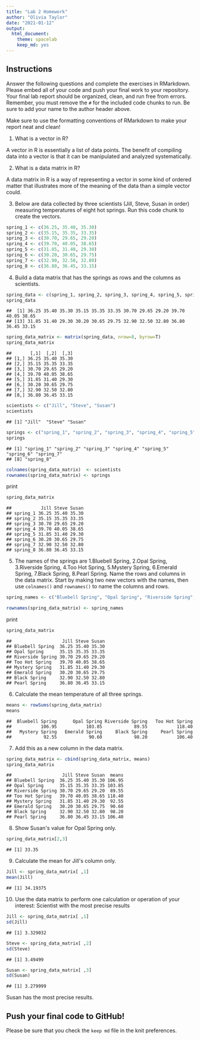 ```yaml
---
title: "Lab 2 Homework"
author: "Olivia Taylor"
date: "2021-01-12"
output:
  html_document: 
    theme: spacelab
    keep_md: yes
---
```


## Instructions
Answer the following questions and complete the exercises in RMarkdown. Please embed all of your code and push your final work to your repository. Your final lab report should be organized, clean, and run free from errors. Remember, you must remove the `#` for the included code chunks to run. Be sure to add your name to the author header above.  

Make sure to use the formatting conventions of RMarkdown to make your report neat and clean!  

1. What is a vector in R?  

A vector in R is essentially a list of data points. The benefit of compiling data into a vector is that it can be manipulated and analyzed systematically.  

2. What is a data matrix in R?  

A data matrix in R is a way of representing a vector in some kind of ordered matter that illustrates more of the meaning of the data than a simple vector could. 

3. Below are data collected by three scientists (Jill, Steve, Susan in order) measuring temperatures of eight hot springs. Run this code chunk to create the vectors.  

```r
spring_1 <- c(36.25, 35.40, 35.30)
spring_2 <- c(35.15, 35.35, 33.35)
spring_3 <- c(30.70, 29.65, 29.20)
spring_4 <- c(39.70, 40.05, 38.65)
spring_5 <- c(31.85, 31.40, 29.30)
spring_6 <- c(30.20, 30.65, 29.75)
spring_7 <- c(32.90, 32.50, 32.80)
spring_8 <- c(36.80, 36.45, 33.15)
```

4. Build a data matrix that has the springs as rows and the columns as scientists.  


```r
spring_data <- c(spring_1, spring_2, spring_3, spring_4, spring_5, spring_6, spring_7, spring_8)
spring_data
```

```
##  [1] 36.25 35.40 35.30 35.15 35.35 33.35 30.70 29.65 29.20 39.70 40.05 38.65
## [13] 31.85 31.40 29.30 30.20 30.65 29.75 32.90 32.50 32.80 36.80 36.45 33.15
```

```r
spring_data_matrix <- matrix(spring_data, nrow=8, byrow=T)
spring_data_matrix
```

```
##       [,1]  [,2]  [,3]
## [1,] 36.25 35.40 35.30
## [2,] 35.15 35.35 33.35
## [3,] 30.70 29.65 29.20
## [4,] 39.70 40.05 38.65
## [5,] 31.85 31.40 29.30
## [6,] 30.20 30.65 29.75
## [7,] 32.90 32.50 32.80
## [8,] 36.80 36.45 33.15
```



```r
scientists <- c("Jill", "Steve", "Susan")
scientists
```

```
## [1] "Jill"  "Steve" "Susan"
```


```r
springs <- c("spring_1", "spring_2", "spring_3", "spring_4", "spring_5", "spring_6", "spring_7", "spring_8")
springs
```

```
## [1] "spring_1" "spring_2" "spring_3" "spring_4" "spring_5" "spring_6" "spring_7"
## [8] "spring_8"
```

```r
colnames(spring_data_matrix)  <- scientists
rownames(spring_data_matrix) <- springs
```
print

```r
spring_data_matrix
```

```
##           Jill Steve Susan
## spring_1 36.25 35.40 35.30
## spring_2 35.15 35.35 33.35
## spring_3 30.70 29.65 29.20
## spring_4 39.70 40.05 38.65
## spring_5 31.85 31.40 29.30
## spring_6 30.20 30.65 29.75
## spring_7 32.90 32.50 32.80
## spring_8 36.80 36.45 33.15
```

5. The names of the springs are 1.Bluebell Spring, 2.Opal Spring, 3.Riverside Spring, 4.Too Hot Spring, 5.Mystery Spring, 6.Emerald Spring, 7.Black Spring, 8.Pearl Spring. Name the rows and columns in the data matrix. Start by making two new vectors with the names, then use `colnames()` and `rownames()` to name the columns and rows.

```r
spring_names <- c("Bluebell Spring", "Opal Spring", "Riverside Spring", "Too Hot Spring", "Mystery Spring", "Emerald Spring", "Black Spring", "Pearl Spring")
```

```r
rownames(spring_data_matrix) <- spring_names
```
print

```r
spring_data_matrix
```

```
##                   Jill Steve Susan
## Bluebell Spring  36.25 35.40 35.30
## Opal Spring      35.15 35.35 33.35
## Riverside Spring 30.70 29.65 29.20
## Too Hot Spring   39.70 40.05 38.65
## Mystery Spring   31.85 31.40 29.30
## Emerald Spring   30.20 30.65 29.75
## Black Spring     32.90 32.50 32.80
## Pearl Spring     36.80 36.45 33.15
```


6. Calculate the mean temperature of all three springs.

```r
means <- rowSums(spring_data_matrix)
means
```

```
##  Bluebell Spring      Opal Spring Riverside Spring   Too Hot Spring 
##           106.95           103.85            89.55           118.40 
##   Mystery Spring   Emerald Spring     Black Spring     Pearl Spring 
##            92.55            90.60            98.20           106.40
```

7. Add this as a new column in the data matrix.  

```r
spring_data_matrix <- cbind(spring_data_matrix, means)
spring_data_matrix
```

```
##                   Jill Steve Susan  means
## Bluebell Spring  36.25 35.40 35.30 106.95
## Opal Spring      35.15 35.35 33.35 103.85
## Riverside Spring 30.70 29.65 29.20  89.55
## Too Hot Spring   39.70 40.05 38.65 118.40
## Mystery Spring   31.85 31.40 29.30  92.55
## Emerald Spring   30.20 30.65 29.75  90.60
## Black Spring     32.90 32.50 32.80  98.20
## Pearl Spring     36.80 36.45 33.15 106.40
```

8. Show Susan's value for Opal Spring only.

```r
spring_data_matrix[2,3]
```

```
## [1] 33.35
```

9. Calculate the mean for Jill's column only.  

```r
Jill <- spring_data_matrix[ ,1]
mean(Jill)
```

```
## [1] 34.19375
```


10. Use the data matrix to perform one calculation or operation of your interest: Scientist with the most precise results

```r
Jill <- spring_data_matrix[ ,1]
sd(Jill)
```

```
## [1] 3.329032
```

```r
Steve <- spring_data_matrix[ ,2]
sd(Steve)
```

```
## [1] 3.49499
```

```r
Susan <- spring_data_matrix[ ,3]
sd(Susan)
```

```
## [1] 3.279999
```
Susan has the most precise results. 
## Push your final code to GitHub!
Please be sure that you check the `keep md` file in the knit preferences.  
